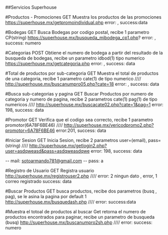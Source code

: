 ##Servicios Superhouse

#Productos - Promociones
GET Muestra los productos de las promociones
https://superhouse.mx/getpromoindividual.php
error: , success:data

#Bodegas
GET Busca Bodegas por codigo postal, recibe 1 parametro CP(string)
https://superhouse.mx/busqueda_mibodega_cp1.php?
error: , success: numero

#Categorias
POST Obtiene el numero de bodega a partir del resultado de la busqueda de bodegas, recibe un parametro idbod(1) tipo numerico
https://superhouse.mx/getcategoria.php
error: ,  success: data

#Total de productos por sub-categoria
GET Muestra el total de productos de una categoria, recibe 1 parametro cate(1) de tipo numerico   ////
http://superhouse.mx/buscanumpro05.php?cate=18
error: , success: data 

#Busca sub-categorias y pagina
GET Buscar Productos por numero de categoria y numero de pagina, recibe 2 parametros cate(1) pag(1) de tipo numericos ////
http://superhouse.mx/buscacate02.php?cate=1&pag=1
error: 198, success: data

#Promotor
GET Verifica que el codigo sea correcto, recibe 1 parametro promotor(6A78F6BE46)   ////
http://superhouse.mx/vericodpromo2.php?promotor=6A78F6BE46
error:201, success: data

#Iniciar Sesion
GET Inicia Sesion, recibe 2 parametros user=(email), pass=(string) ////
http://superhouse.mx/getlogin2.php?user=asdqweasd&pass=asdqweasdqwe
error: 198, success: data

-- mail: sotoarmando781@gmail.com
-- pass: a

#Registro de Usuario
GET Registra usuario
http://superhouse.mx/registrouser2.php   ////
error: 2 ningun dato       , error, 1 correo registrado        success: data

#Buscar Productos
GET busca productos, recibe dos parametros (busq , pag), se le asina la pagina por default 1
http://superhouse.mx/busquedash.php   ////
error:                        success:data

#Muestra el totoal de productos al buscar
Get retorna el numero de productos encontrados para paginar, recibe un parametro de busqueda (busq)
http://superhouse.mx/buscanumpro2sh.php     ////
error:                       success: numero